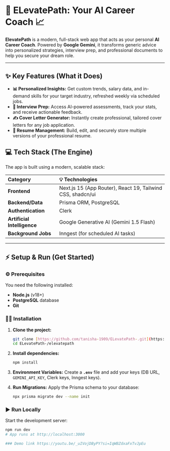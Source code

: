 # 🚀 ELevatePath: Your AI Career Coach 📈

**ElevatePath** is a modern, full-stack web app that acts as your personal **AI Career Coach**. Powered by **Google Gemini**, it transforms generic advice into personalized strategies, interview prep, and professional documents to help you secure your dream role.

---

## ✨ Key Features (What it Does)

* **📊 Personalized Insights:** Get custom trends, salary data, and in-demand skills for your target industry, refreshed weekly via scheduled jobs.
* **🎤 Interview Prep:** Access AI-powered assessments, track your stats, and receive actionable feedback.
* **✍️ Cover Letter Generator:** Instantly create professional, tailored cover letters for any job application.
* **📄 Resume Management:** Build, edit, and securely store multiple versions of your professional resume.

## 💻 Tech Stack (The Engine)

The app is built using a modern, scalable stack:

| Category | 💡 Technologies |
| :--- | :--- |
| **Frontend** | Next.js 15 (App Router), React 19, Tailwind CSS, shadcn/ui |
| **Backend/Data** | Prisma ORM, PostgreSQL |
| **Authentication** | Clerk |
| **Artificial Intelligence** | Google Generative AI (Gemini 1.5 Flash) |
| **Background Jobs** | Inngest (for scheduled AI tasks) |

---

## ⚡ Setup & Run (Get Started)

### ⚙️ Prerequisites

You need the following installed:

* **Node.js** (v18+)
* **PostgreSQL** database
* **Git**

### 🧑‍💻 Installation

1.  **Clone the project:**
    ```bash
    git clone [https://github.com/tanisha-1909/ELevatePath-.git](https://github.com/tanisha-1909/ELevatePath-.git)
    cd ELevatePath-/elevatepath
    ```

2.  **Install dependencies:**
    ```bash
    npm install
    ```

3.  **Environment Variables:**
    Create a **`.env`** file and add your keys (DB URL, `GEMINI_API_KEY`, Clerk keys, Inngest keys).

4.  **Run Migrations:**
    Apply the Prisma schema to your database:
    ```bash
    npx prisma migrate dev --name init
    ```

### ▶️ Run Locally

Start the development server:

```bash
npm run dev
# App runs at http://localhost:3000

### Demo link https://youtu.be/_uIVojDByPY?si=IqWBZdxaFxTvJpEu
